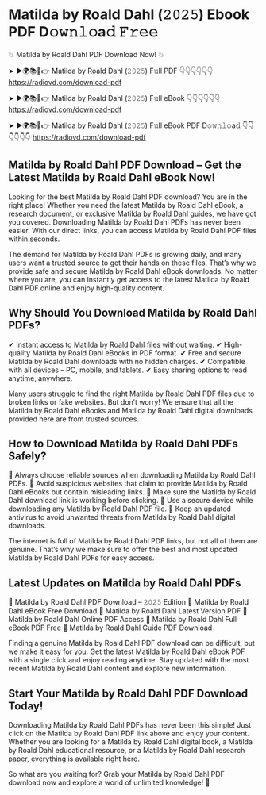 # Matilda by Roald Dahl (𝟸𝟶𝟸𝟻) Ebook PDF D𝚘𝚠𝚗𝚕𝚘a𝚍 𝙵𝚛𝚎𝚎

💥 Matilda by Roald Dahl PDF Download Now! 💥

➤ ►🌍📚📱👉 Matilda by Roald Dahl (𝟸𝟶𝟸𝟻) F𝚞ll PDF 👇👇👇👇👇👇
https://radiovd.com/download-pdf

➤ ►🌍📚📱👉 Matilda by Roald Dahl (𝟸𝟶𝟸𝟻) F𝚞ll eBook 👇👇👇👇👇👇
https://radiovd.com/download-pdf

➤ ►🌍📚📱👉 Matilda by Roald Dahl (𝟸𝟶𝟸𝟻) F𝚞ll eBook PDF D𝚘𝚠𝚗𝚕𝚘a𝚍 👇👇👇👇👇👇
https://radiovd.com/download-pdf

## Matilda by Roald Dahl PDF Download – Get the Latest Matilda by Roald Dahl eBook Now!

Looking for the best Matilda by Roald Dahl PDF download? You are in the right place! Whether you need the latest Matilda by Roald Dahl eBook, a research document, or exclusive Matilda by Roald Dahl guides, we have got you covered. Downloading Matilda by Roald Dahl PDFs has never been easier. With our direct links, you can access Matilda by Roald Dahl PDF files within seconds.

The demand for Matilda by Roald Dahl PDFs is growing daily, and many users want a trusted source to get their hands on these files. That’s why we provide safe and secure Matilda by Roald Dahl eBook downloads. No matter where you are, you can instantly get access to the latest Matilda by Roald Dahl PDF online and enjoy high-quality content.

## Why Should You Download Matilda by Roald Dahl PDFs?

✔ Instant access to Matilda by Roald Dahl files without waiting.
✔ High-quality Matilda by Roald Dahl eBooks in PDF format.
✔ Free and secure Matilda by Roald Dahl downloads with no hidden charges.
✔ Compatible with all devices – PC, mobile, and tablets.
✔ Easy sharing options to read anytime, anywhere.

Many users struggle to find the right Matilda by Roald Dahl PDF files due to broken links or fake websites. But don’t worry! We ensure that all the Matilda by Roald Dahl eBooks and Matilda by Roald Dahl digital downloads provided here are from trusted sources.

## How to Download Matilda by Roald Dahl PDFs Safely?

📌 Always choose reliable sources when downloading Matilda by Roald Dahl PDFs.
📌 Avoid suspicious websites that claim to provide Matilda by Roald Dahl eBooks but contain misleading links.
📌 Make sure the Matilda by Roald Dahl download link is working before clicking.
📌 Use a secure device while downloading any Matilda by Roald Dahl PDF file.
📌 Keep an updated antivirus to avoid unwanted threats from Matilda by Roald Dahl digital downloads.

The internet is full of Matilda by Roald Dahl PDF links, but not all of them are genuine. That’s why we make sure to offer the best and most updated Matilda by Roald Dahl PDFs for easy access.

## Latest Updates on Matilda by Roald Dahl PDFs

🔹 Matilda by Roald Dahl PDF Download – 𝟸𝟶𝟸𝟻 Edition
🔹 Matilda by Roald Dahl eBook Free Download
🔹 Matilda by Roald Dahl Latest Version PDF
🔹 Matilda by Roald Dahl Online PDF Access
🔹 Matilda by Roald Dahl Full eBook PDF Free
🔹 Matilda by Roald Dahl Guide PDF Download

Finding a genuine Matilda by Roald Dahl PDF download can be difficult, but we make it easy for you. Get the latest Matilda by Roald Dahl eBook PDF with a single click and enjoy reading anytime. Stay updated with the most recent Matilda by Roald Dahl content and explore new information.

## Start Your Matilda by Roald Dahl PDF Download Today!

Downloading Matilda by Roald Dahl PDFs has never been this simple! Just click on the Matilda by Roald Dahl PDF link above and enjoy your content. Whether you are looking for a Matilda by Roald Dahl digital book, a Matilda by Roald Dahl educational resource, or a Matilda by Roald Dahl research paper, everything is available right here.

So what are you waiting for? Grab your Matilda by Roald Dahl PDF download now and explore a world of unlimited knowledge! 🚀